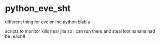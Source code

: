 # python_eve_sht
different thing for eve online python blabla

scripts to monitor kills near jita so i can run there and steal loot hahaha nad be reach!!

